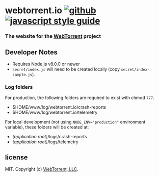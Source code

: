 # webtorrent.io [![github][github-image]][github-url] [![javascript style guide][standard-image]][standard-url]

[github-image]: https://img.shields.io/github/actions/workflow/status/webtorrent/webtorrent.io/ci.yml
[github-url]: https://github.com/webtorrent/webtorrent.io/actions
[standard-image]: https://img.shields.io/badge/code_style-standard-brightgreen.svg
[standard-url]: https://standardjs.com

### The website for the [WebTorrent](https://webtorrent.io) project

## Developer Notes

- Requires Node.js v8.0.0 or newer
- `secret/index.js` will need to be created locally (copy `secret/index-sample.js`).

### Log folders

For production, the following folders are required to exist with chmod `777`.
- $HOME/www/log/webtorrent.io/crash-reports
- $HOME/www/log/webtorrent.io/telemetry

For local development (not using `NODE_ENV="production"` environment variable), these folders will be created at:

- *(application root)*/logs/crash-reports
- *(application root)*/logs/telemetry

## license

MIT. Copyright (c) [WebTorrent, LLC](https://webtorrent.io).
